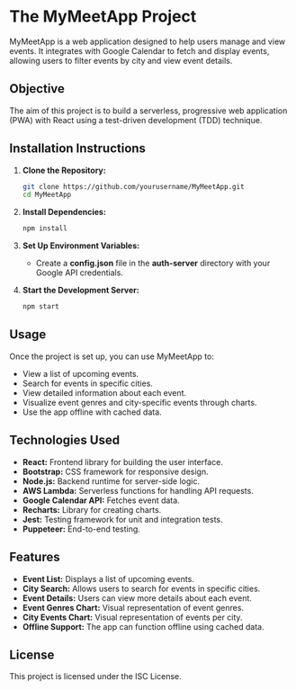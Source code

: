 # The MyMeetApp Project
MyMeetApp is a web application designed to help users manage and view events. It integrates with Google Calendar to fetch and display events, allowing users to filter events by city and view event details.

## Objective
The aim of this project is to build a serverless, progressive web application (PWA) with React using a test-driven development (TDD) technique.  

## Installation Instructions

1. **Clone the Repository:**
   ```bash
   git clone https://github.com/yourusername/MyMeetApp.git
   cd MyMeetApp
   ```

2. **Install Dependencies:**
    ```bash
    npm install
    ```

3. **Set Up Environment Variables:**
    - Create a **config.json** file in the **auth-server** directory with your Google API credentials.

4. **Start the Development Server:**
    ```bash
    npm start
    ```

## Usage
Once the project is set up, you can use MyMeetApp to:

- View a list of upcoming events.
- Search for events in specific cities.
- View detailed information about each event.
- Visualize event genres and city-specific events through charts.
- Use the app offline with cached data.

## Technologies Used

- **React:** Frontend library for building the user interface.
- **Bootstrap:** CSS framework for responsive design.
- **Node.js:** Backend runtime for server-side logic.
- **AWS Lambda:** Serverless functions for handling API requests.
- **Google Calendar API:** Fetches event data.
- **Recharts:** Library for creating charts.
- **Jest:** Testing framework for unit and integration tests.
- **Puppeteer:** End-to-end testing.

## Features

- **Event List:** Displays a list of upcoming events.
- **City Search:** Allows users to search for events in specific cities.
- **Event Details:** Users can view more details about each event.
- **Event Genres Chart:** Visual representation of event genres.
- **City Events Chart:** Visual representation of events per city.
- **Offline Support:** The app can function offline using cached data.

## License

This project is licensed under the ISC License.